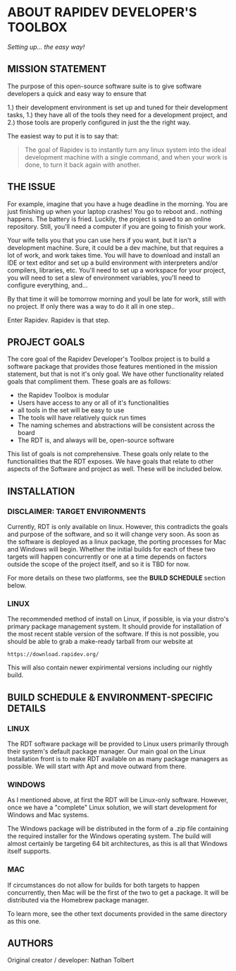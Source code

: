 # ABOUT RAPIDEV DEVELOPER'S TOOLBOX

_Setting up... the easy way!_

## MISSION STATEMENT

The purpose of this open-source software suite is to give software developers a quick and
easy way to ensure that 

  1.) their development environment is set up and tuned for their development tasks,
  1.) they have all of the tools they need for a development project, and
  2.) those tools are properly configured in just the the right way. 
  
The easiest way to put it is to say that:

> The goal of Rapidev is to instantly turn any linux system into the ideal development machine 
> with a single command, and when your work is done, to turn it back again with another.

## THE ISSUE

For example, imagine that you have a huge deadline in the morning. You are just finishing up
when your laptop crashes! You go to reboot and.. nothing happens. The battery is fried. Luckily, 
the project is saved to an online repository. Still, you'll need a computer if you are going to 
finish your work.

Your wife tells you that you can use hers if you want, but it isn't a development machine. Sure, it 
could be a dev machine, but that requires a lot of work, and work takes time. You will have to 
download and install an IDE or text editor and set up a build environment with interpreters and/or 
compilers, libraries, etc. You'll need to set up a workspace for your project, you will need to set a slew of 
environment variables, you'll need to configure everything, and...

By that time it will be tomorrow morning and youll be late for work, still with no project. If
only there was a way to do it all in one step..

Enter Rapidev. Rapidev is that step.

## PROJECT GOALS

The core goal of the Rapidev Developer's Toolbox project is to build a software package that provides 
those features mentioned in the mission statement, but that is not it's only goal. We have other 
functionality related goals that compliment them. These goals are as follows:

  - the Rapidev Toolbox is modular
  - Users have access to any or all of it's functionalities
  - all tools in the set will be easy to use
  - The tools will have relatively quick run times
  - The naming schemes and abstractions will be consistent across the board
  - The RDT is, and always will be, open-source software

This list of goals is not comprehensive. These goals only relate to the functionalities 
that the RDT exposes. We have goals that relate to other aspects of the Software and project as 
well. These will be included below.

## INSTALLATION

### DISCLAIMER: TARGET ENVIRONMENTS

Currently, RDT is only available on linux. However, this contradicts the goals and purpose of the software, 
and so it will change very soon. As soon as the software is deployed as a linux package, the porting processes
for Mac and Windows will begin. Whether the initial builds for each of these two targets will happen concurrently
or one at a time depends on factors outside the scope of the project itself, and so it is TBD for now. 

For more details on these two platforms, see the **BUILD SCHEDULE** section below.

### LINUX

The recommended method of install on Linux, if possible, is via your distro's primary package management 
system. It should provide for installation of the most recent stable version of the software. If this is not possible,
you should be able to grab a make-ready tarball from our website at 

```
https://download.rapidev.org/
```

This will also contain newer expirimental versions including our nightly build.

## BUILD SCHEDULE & ENVIRONMENT-SPECIFIC DETAILS

### LINUX

The RDT software package will be provided to Linux users primarily through their system's default 
package manager. Our main goal on the Linux Installation front is to make RDT available 
on as many package managers as possible. We will start with Apt and move outward 
from there.  

### WINDOWS

As I mentioned above, at first the RDT will be Linux-only software. However, once we have a "complete" 
Linux solution, we will start development for Windows and Mac systems. 

The Windows package will be distributed in the form of a .zip file containing the required installer for the
Windows operating system. The build will almost certainly be targeting 64 bit architectures, as this is all that 
Windows itself supports.

### MAC

If circumstances do not allow for builds for  both  targets to happen concurrently, then Mac will be the first of 
the two to get a package. It will be distributed via the Homebrew package manager.  

To learn more, see the other text documents provided in the same directory as this
one.

## AUTHORS

Original creator / developer: Nathan Tolbert